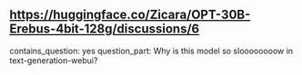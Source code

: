 ## https://huggingface.co/Zicara/OPT-30B-Erebus-4bit-128g/discussions/6

contains_question: yes
question_part: Why is this model so sloooooooow in text-generation-webui?